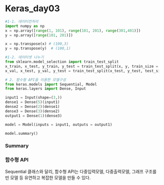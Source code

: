 # Keras_day03

```python
#1-1. 데이터전처리
import numpy as np
x = np.array([range(1, 101), range(101, 201), range(301,401)])
y = np.array([range(101, 201)])

x = np.transpose(x) # (100,3)
y = np.transpose(y)  # (100,1)

#1-2. 데이터셋 나누기
from sklearn.model_selection import train_test_split
x_train, x_test, y_train, y_test = train_test_split(x, y, train_size = 0.6, random_state=66, shuffle = False)  #데이터를 6:2:2로 나눔, shuffle은 True값
x_val, x_test, y_val, y_test = train_test_split(x_test, y_test, test_size = 0.5, random_state=66, shuffle = False) 

# 2. 함수형 API을 이용한 모델구성
from keras.models import Sequential, Model
from keras.layers import Dense, Input

input1 = Input(shape=(3,))
dense1 = Dense(5)(input1)
dense2 = Dense(2)(dense1)
dense3 = Dense(3)(dense2)
output1 = Dense(1)(dense3)

model = Model(inputs = input1, outputs = output1)

model.summary()
```



### Summary











###  함수형 API

Sequential 클래스와 달리, 함수형 API는 다중입력모델, 다중출력모델, 그래프 구조를 띤 모델 등 유연하고 복잡한 모델을 만들 수 있다.
